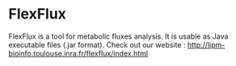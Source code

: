 FlexFlux
========

FlexFlux is a tool for metabolic fluxes analysis. It is usable as Java executable files (.jar format). Check out our website : 
<a href="http://lipm-bioinfo.toulouse.inra.fr/flexflux/index.html">http://lipm-bioinfo.toulouse.inra.fr/flexflux/index.html</a>
